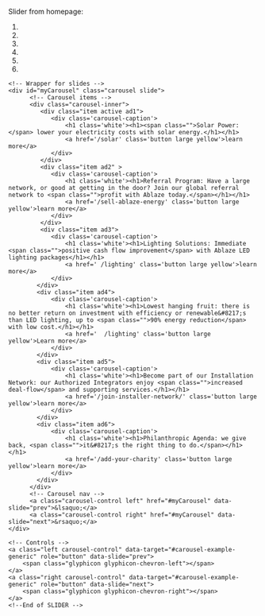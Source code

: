 Slider from homepage:
<div id="carousel-example-generic" class="carousel slide" data-ride="carousel">
	<ol class="carousel-indicators">
		<!--<li data-target="#carousel-example-generic" data-slide-to="0" class="active"></li>-->
		<li data-target='#carousel-example-generic' data-slide-to='0' ></li>
		<li data-target='#carousel-example-generic' data-slide-to='1' ></li>
		<li data-target='#carousel-example-generic' data-slide-to='2' ></li>
		<li data-target='#carousel-example-generic' data-slide-to='3' ></li>
		<li data-target='#carousel-example-generic' data-slide-to='4' ></li>
		<li data-target='#carousel-example-generic' data-slide-to='5' ></li>	
	</ol>
    
    <!-- Wrapper for slides -->
    <div id="myCarousel" class="carousel slide">
		  <!-- Carousel items -->
		  <div class="carousel-inner">
			 <div class="item active ad1">
				<div class='carousel-caption'>
					<h1 class='white'><h1><span class="">Solar Power:</span> lower your electricity costs with solar energy.</h1></h1>
					<a href='/solar' class='button large yellow'>learn more</a>
				</div>
			 </div>
			 <div class="item ad2" >
				<div class='carousel-caption'>
					<h1 class='white'><h1>Referral Program: Have a large network, or good at getting in the door? Join our global referral network to <span class="">profit with Ablaze today.</span></h1></h1>
					<a href='/sell-ablaze-energy' class='button large yellow'>learn more</a>
				</div>
			 </div>
			 <div class="item ad3">
				<div class='carousel-caption'>
					<h1 class='white'><h1>Lighting Solutions: Immediate <span class="">positive cash flow improvement</span> with Ablaze LED lighting packages</h1></h1>
					<a href=' /lighting' class='button large yellow'>learn more</a>
				</div>
			</div>
			<div class="item ad4">
				<div class='carousel-caption'>
					<h1 class='white'><h1>Lowest hanging fruit: there is no better return on investment with efficiency or renewable&#8217;s than LED lighting, up to <span class="">90% energy reduction</span> with low cost.</h1></h1>
					<a href='  /lighting' class='button large yellow'>Learn more</a>
				</div>
			</div>
			<div class="item ad5">
				<div class='carousel-caption'>
					<h1 class='white'><h1>Become part of our Installation Network: our Authorized Integrators enjoy <span class="">increased deal-flow</span> and supporting services.</h1></h1>
					<a href='/join-installer-network/' class='button large yellow'>learn more</a>
				</div>
			</div>
			<div class="item ad6">
				<div class='carousel-caption'>
					<h1 class='white'><h1>Philanthropic Agenda: we give back, <span class="">it&#8217;s the right thing to do.</span></h1></h1>
					<a href='/add-your-charity' class='button large yellow'>learn more</a>
				</div>
			</div>
		  </div>
		  <!-- Carousel nav -->
		  <a class="carousel-control left" href="#myCarousel" data-slide="prev">&lsaquo;</a>
		  <a class="carousel-control right" href="#myCarousel" data-slide="next">&rsaquo;</a>
	</div>
    
    <!-- Controls -->
    <a class="left carousel-control" data-target="#carousel-example-generic" role="button" data-slide="prev">
        <span class="glyphicon glyphicon-chevron-left"></span>
    </a>
    <a class="right carousel-control" data-target="#carousel-example-generic" role="button" data-slide="next">
        <span class="glyphicon glyphicon-chevron-right"></span>
    </a>
	<!--End of SLIDER -->
	
</div>